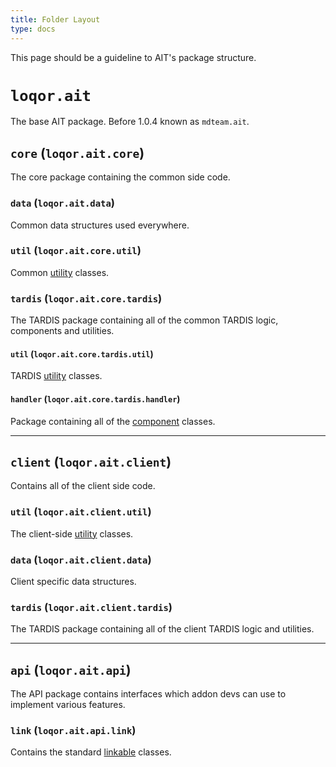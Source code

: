 ```yaml
---
title: Folder Layout
type: docs
---
```


This page should be a guideline to AIT's package structure.

# `loqor.ait`
The base AIT package. Before 1.0.4 known as `mdteam.ait`.

## `core` (`loqor.ait.core`)
The core package containing the common side code.

### `data` (`loqor.ait.data`)
Common data structures used everywhere.

### `util` (`loqor.ait.core.util`)
Common [utility](../utils) classes.

### `tardis` (`loqor.ait.core.tardis`)
The TARDIS package containing all of the common TARDIS logic, components and utilities.

#### `util` (`loqor.ait.core.tardis.util`)
TARDIS [utility](../utils) classes.

#### `handler` (`loqor.ait.core.tardis.handler`)
Package containing all of the [component](../components) classes.

---

## `client` (`loqor.ait.client`)
Contains all of the client side code.

### `util` (`loqor.ait.client.util`)
The client-side [utility](../utils) classes.

### `data` (`loqor.ait.client.data`)
Client specific data structures.

### `tardis` (`loqor.ait.client.tardis`)
The TARDIS package containing all of the client TARDIS logic and utilities.

---

## `api` (`loqor.ait.api`)
The API package contains interfaces which addon devs can use to implement various features.

### `link` (`loqor.ait.api.link`)
Contains the standard [linkable](../linkables) classes.
